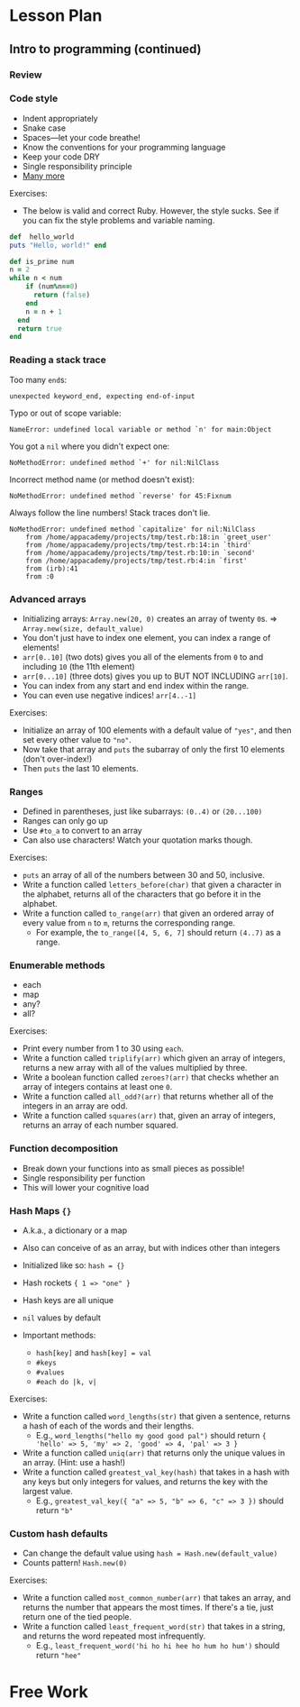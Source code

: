 # Lesson Plan

## Intro to programming (continued)

### Review

### Code style
* Indent appropriately
* Snake case
* Spaces—let your code breathe!
* Know the conventions for your programming language
* Keep your code DRY
* Single responsibility principle
* [Many more](https://www.artima.com/weblogs/viewpost.jsp?thread=331531)

Exercises:

* The below is valid and correct Ruby. However, the style sucks. See if you can fix the style problems and variable naming.

```ruby
def  hello_world
puts "Hello, world!" end
```

```ruby
def is_prime num
n = 2
while n < num
    if (num%n==0)
      return (false)
    end
    n = n + 1
  end
  return true
end
```


### Reading a stack trace
Too many `end`s:
```
unexpected keyword_end, expecting end-of-input
```

Typo or out of scope variable:
```
NameError: undefined local variable or method `n' for main:Object
```

You got a `nil` where you didn't expect one:
```
NoMethodError: undefined method `+' for nil:NilClass
```

Incorrect method name (or method doesn't exist):
```
NoMethodError: undefined method `reverse' for 45:Fixnum
```

Always follow the line numbers! Stack traces don't lie.
```
NoMethodError: undefined method `capitalize' for nil:NilClass
	from /home/appacademy/projects/tmp/test.rb:18:in `greet_user'
	from /home/appacademy/projects/tmp/test.rb:14:in `third'
	from /home/appacademy/projects/tmp/test.rb:10:in `second'
	from /home/appacademy/projects/tmp/test.rb:4:in `first'
	from (irb):41
	from :0
```

### Advanced arrays
* Initializing arrays: `Array.new(20, 0)` creates an array of twenty `0`s. => `Array.new(size, default_value)`
* You don't just have to index one element, you can index a range of elements!
* `arr[0..10]` (two dots) gives you all of the elements from `0` to and including `10` (the 11th element)
* `arr[0...10]` (three dots) gives you up to BUT NOT INCLUDING `arr[10]`.
* You can index from any start and end index within the range.
* You can even use negative indices! `arr[4..-1]`

Exercises:
  * Initialize an array of 100 elements with a default value of `"yes"`, and then set every other value to `"no"`.
  * Now take that array and `puts` the subarray of only the first 10 elements (don't over-index!)
  * Then `puts` the last 10 elements.

### Ranges
* Defined in parentheses, just like subarrays: `(0..4)` or `(20...100)`
* Ranges can only go up
* Use `#to_a` to convert to an array
* Can also use characters! Watch your quotation marks though.

Exercises:
  * `puts` an array of all of the numbers between 30 and 50, inclusive.
  * Write a function called `letters_before(char)` that given a character in the alphabet, returns all of the characters that go before it in the alphabet.
  * Write a function called `to_range(arr)` that given an ordered array of every value from `n` to `m`, returns the corresponding range.
    * For example, the `to_range([4, 5, 6, 7]` should return `(4..7)` as a range.

### Enumerable methods

* each
* map
* any?
* all?

Exercises:

* Print every number from 1 to 30 using `each`.
* Write a function called `triplify(arr)` which given an array of integers, returns a new array with all of the values multiplied by three.
* Write a boolean function called `zeroes?(arr)` that checks whether an array of integers contains at least one `0`.
* Write a function called `all_odd?(arr)` that returns whether all of the integers in an array are odd.
* Write a function called `squares(arr)` that, given an array of integers, returns an array of each number squared.

### Function decomposition
* Break down your functions into as small pieces as possible!
* Single responsibility per function
* This will lower your cognitive load


### Hash Maps `{}`
* A.k.a., a dictionary or a map
* Also can conceive of as an array, but with indices other than integers
* Initialized like so: `hash = {}`
* Hash rockets `{ 1 => "one" }`
* Hash keys are all unique
* `nil` values by default

* Important methods:
  * `hash[key]` and `hash[key] = val`
  * `#keys`
  * `#values`
  * `#each do |k, v|`

Exercises:
  * Write a function called `word_lengths(str)` that given a sentence, returns a hash of each of the words and their lengths.
    * E.g., `word_lengths("hello my good good pal")` should return `{ 'hello' => 5, 'my' => 2, 'good' => 4, 'pal' => 3 }`
  * Write a function called `uniq(arr)` that returns only the unique values in an array. (Hint: use a hash!)
  * Write a function called `greatest_val_key(hash)` that takes in a hash with any keys but only integers for values, and returns the key with the largest value.
    * E.g., `greatest_val_key({ "a" => 5, "b" => 6, "c" => 3 })` should return `"b"`

### Custom hash defaults
* Can change the default value using `hash = Hash.new(default_value)`
* Counts pattern! `Hash.new(0)`

Exercises:
  * Write a function called `most_common_number(arr)` that takes an array, and returns the number that appears the most times. If there's a tie, just return one of the tied people.
  * Write a function called `least_frequent_word(str)` that takes in a string, and returns the word repeated most infrequently.
    * E.g., `least_frequent_word('hi ho hi hee ho hum ho hum')` should return `"hee"`

# Free Work
